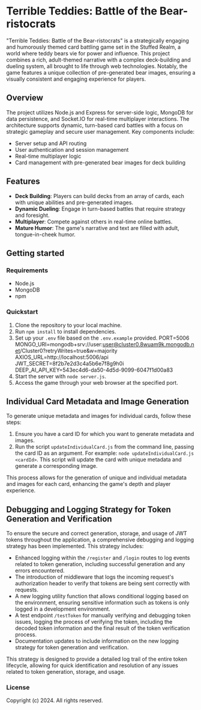 # Terrible Teddies: Battle of the Bear-ristocrats

"Terrible Teddies: Battle of the Bear-ristocrats" is a strategically engaging and humorously themed card battling game set in the Stuffed Realm, a world where teddy bears vie for power and influence. This project combines a rich, adult-themed narrative with a complex deck-building and dueling system, all brought to life through web technologies. Notably, the game features a unique collection of pre-generated bear images, ensuring a visually consistent and engaging experience for players.

## Overview

The project utilizes Node.js and Express for server-side logic, MongoDB for data persistence, and Socket.IO for real-time multiplayer interactions. The architecture supports dynamic, turn-based card battles with a focus on strategic gameplay and secure user management. Key components include:

- Server setup and API routing
- User authentication and session management
- Real-time multiplayer logic
- Card management with pre-generated bear images for deck building

## Features

- **Deck Building**: Players can build decks from an array of cards, each with unique abilities and pre-generated images.
- **Dynamic Dueling**: Engage in turn-based battles that require strategy and foresight.
- **Multiplayer**: Compete against others in real-time online battles.
- **Mature Humor**: The game's narrative and text are filled with adult, tongue-in-cheek humor.

## Getting started

### Requirements

- Node.js
- MongoDB
- npm

### Quickstart

1. Clone the repository to your local machine.
2. Run `npm install` to install dependencies.
3. Set up your `.env` file based on the `.env.example` provided. 
PORT=5006
MONGO_URI=mongodb+srv://user:user@cluster0.8wuam9k.mongodb.net/Cluster0?retryWrites=true&w=majority
AXIOS_URL=http://localhost:5006/api
JWT_SECRET=8f2b7e2d3c4a5b6e7f8g9h0i
DEEP_AI_API_KEY=543ec4d6-da50-4d5d-9099-6047f1d00a83
4. Start the server with `node server.js`.
5. Access the game through your web browser at the specified port.

## Individual Card Metadata and Image Generation

To generate unique metadata and images for individual cards, follow these steps:

1. Ensure you have a card ID for which you want to generate metadata and images.
2. Run the script `updateIndividualCard.js` from the command line, passing the card ID as an argument. For example: `node updateIndividualCard.js <cardId>`. This script will update the card with unique metadata and generate a corresponding image.

This process allows for the generation of unique and individual metadata and images for each card, enhancing the game's depth and player experience.

## Debugging and Logging Strategy for Token Generation and Verification

To ensure the secure and correct generation, storage, and usage of JWT tokens throughout the application, a comprehensive debugging and logging strategy has been implemented. This strategy includes:

- Enhanced logging within the `/register` and `/login` routes to log events related to token generation, including successful generation and any errors encountered.
- The introduction of middleware that logs the incoming request's authorization header to verify that tokens are being sent correctly with requests.
- A new logging utility function that allows conditional logging based on the environment, ensuring sensitive information such as tokens is only logged in a development environment.
- A test endpoint `/testToken` for manually verifying and debugging token issues, logging the process of verifying the token, including the decoded token information and the final result of the token verification process.
- Documentation updates to include information on the new logging strategy for token generation and verification.

This strategy is designed to provide a detailed log trail of the entire token lifecycle, allowing for quick identification and resolution of any issues related to token generation, storage, and usage.

### License

Copyright (c) 2024. All rights reserved.
